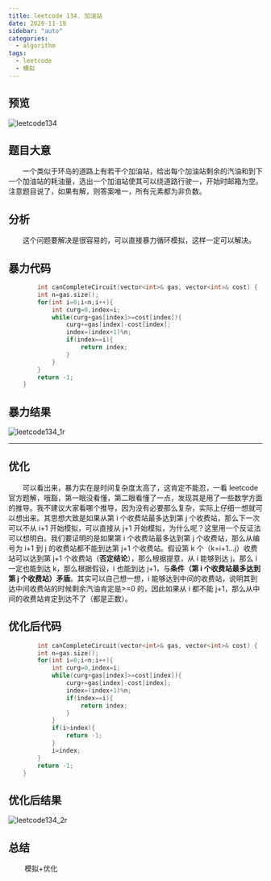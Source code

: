 ```yaml
---
title: leetcode 134. 加油站
date: 2020-11-18
sidebar: "auto"
categories:
  - algorithm
tags:
  - leetcode
  - 模拟
---
```


## 预览

<img :src="$withBase('/leetcodeImages/lc134.png')" alt="leetcode134">

## 题目大意

&emsp;&emsp;一个类似于环岛的道路上有若干个加油站，给出每个加油站剩余的汽油和到下一个加油站的耗油量，选出一个加油站使其可以绕道路行驶一，开始时邮箱为空。注意题目说了，如果有解，则答案唯一，所有元素都为非负数。

## 分析

&emsp;&emsp;这个问题要解决是很容易的，可以直接暴力循环模拟，这样一定可以解决。

## 暴力代码

```cpp
        int canCompleteCircuit(vector<int>& gas, vector<int>& cost) {
        int n=gas.size();
        for(int i=0;i<n;i++){
            int curg=0,index=i;
            while(curg+gas[index]>=cost[index]){
                curg+=gas[index]-cost[index];
                index=(index+1)%n;
                if(index==i){
                    return index;
                }
            }
        }
        return -1;
    }
```

## 暴力结果

<img :src="$withBase('/leetcodeImages/lc134_1r.png')" alt="leetcode134_1r">

---

## 优化

&emsp;&emsp;可以看出来，暴力实在是时间复杂度太高了，这肯定不能忍，一看 leetcode 官方题解，哦豁，第一眼没看懂，第二眼看懂了一点，发现其是用了一些数学方面的推导。我不建议大家看哪个推导，因为没有必要那么复杂，实际上仔细一想就可以想出来。其思想大致是如果从第 i 个收费站最多达到第 j 个收费站，那么下一次可以不从 i+1 开始模拟，可以直接从 j+1 开始模拟，为什么呢？这里用一个反证法可以想明白。我们要证明的是如果第 i 个收费站最多达到第 j 个收费站，那么从编号为 i+1 到 j 的收费站都不能到达第 j+1 个收费站。假设第 k 个（k=i+1...j）收费站可以达到第 j+1 个收费站（**否定结论**），那么根据提意，从 i 能够到达 j，那么 i 一定也能到达 k，那么根据假设，i 也能到达 j+1，与**条件（第 i 个收费站最多达到第 j 个收费站）矛盾**。其实可以自己想一想，i 能够达到中间的收费站，说明其到达中间收费站的时候剩余汽油肯定是>=0 的，因此如果从 i 都不能 j+1，那么从中间的收费站肯定到达不了（都是正数）。

## 优化后代码

```cpp
        int canCompleteCircuit(vector<int>& gas, vector<int>& cost) {
        int n=gas.size();
        for(int i=0;i<n;i++){
            int curg=0,index=i;
            while(curg+gas[index]>=cost[index]){
                curg+=gas[index]-cost[index];
                index=(index+1)%n;
                if(index==i){
                    return index;
                }
            }
            if(i>index){
                return -1;
            }
            i=index;
        }
        return -1;
    }
```

## 优化后结果

<img :src="$withBase('/leetcodeImages/lc134_2r.png')" alt="leetcode134_2r">

## 总结

&emsp;&emsp; 模拟+优化
